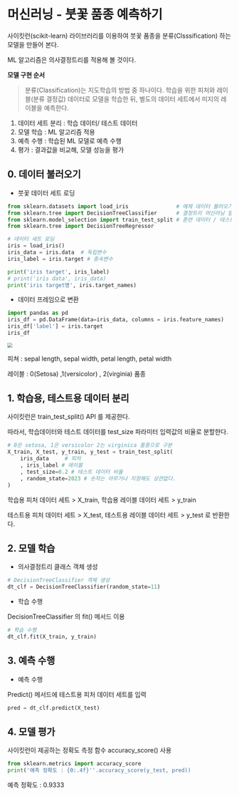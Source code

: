 # 머신러닝 - 붓꽃 품종 예측하기

사이킷런(scikit-learn) 라이브러리를 이용하여 붓꽃 품종을 분류(Clsssification) 하는 모델을 만들어 본다. 

ML 알고리즘은 의사결정트리를 적용해 볼 것이다.



**모델 구현 순서**

>  분류(Classification)는 지도학습의 방법 중 하나이다. 학습을 위한 피처와 레이블(분류 결정값) 데이터로 모델을 학습한 뒤, 별도의 데이터 세트에서 미지의 레이블을 예측한다. 

1. 데이터 세트 분리 : 학습 데이터/ 테스트 데이터
2. 모델 학습 : ML 알고리즘 적용
3. 예측 수행 : 학습된 ML 모델로 예측 수행
4. 평가 : 결과값을 비교해, 모델 성능을 평가



## 0. 데이터 불러오기

- 붓꽃 데이터 세트 로딩

```python
from sklearn.datasets import load_iris               # 예제 데이터 불러오기
from sklearn.tree import DecisionTreeClassifier      # 결정트리 머신러닝 알고리즘 중 하나
from sklearn.model_selection import train_test_split # 훈련 데이터 / 테스트 데이터
from sklearn.tree import DecisionTreeRegressor

# 데이터 세트 로딩
iris = load_iris()
iris_data = iris.data  # 독립변수
iris_label = iris.target # 종속변수

print('iris target', iris_label)
# print('iris data', iris_data)
print('iris target명', iris.target_names)
```



- 데이터 프레임으로 변환

```python
import pandas as pd
iris_df = pd.DataFrame(data=iris_data, columns = iris.feature_names)
iris_df['label'] = iris.target
iris_df
```

<img src="/Users/kimsinwoo/Downloads/데이터 프레임으로 변환.png" style="zoom:67%;" />

피쳐 : sepal length, sepal width, petal length, petal width

레이블 : 0(Setosa) ,1(versicolor) , 2(virginia) 품종



## 1. 학습용, 테스트용 데이터 분리

사이킷런은 train_test_split() API 를 제공한다.

따라서, 학습데이터와 테스트 데이터를 test_size 파라미터 입력값의 비율로 분할한다.

```python
# 0은 setosa, 1은 versicolor 2는 virginica 품종으로 구분
X_train, X_test, y_train, y_test = train_test_split(
    iris_data     # 피처
    , iris_label # 레이블
    , test_size=0.2 # 테스트 데이터 비율 
    , random_state=2023 # 숫자는 아무거나 지정해도 상관없다.
)
```

학습용 피처 데이터 세트 >  X_train, 학습용 레이블 데이터 세트 >   y_train

테스트용 피처 데이터 세트 >  X_test, 테스트용 레이블 데이터 세트 > y_test 로 반환한다.



## 2. 모델 학습

- 의사결정트리 클래스 객체 생성

```python
# DecisionTreeClassifier 객체 생성
dt_clf = DecisionTreeClassifier(random_state=11)
```



- 학습 수행

DecisionTreeClassifier 의 fit() 메서드 이용

```python
# 학습 수행
dt_clf.fit(X_train, y_train)
```



## 3. 예측 수행

- 예측 수행

Predict() 메서드에 테스트용 피처 데이터 세트를 입력

```python
pred = dt_clf.predict(X_test)
```



## 4. 모델 평가

사이킷런이 제공하는 정확도 측정 함수 accuracy_score() 사용

```python
from sklearn.metrics import accuracy_score
print('예측 정확도 : {0:.4f}''.accuracy_score(y_test, pred))
```

예측 정확도 : 0.9333